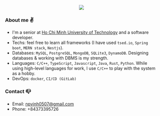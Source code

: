 <div align="center">
 <img align=center src="https://github-readme-streak-stats.herokuapp.com/?user=phucvinh57&hide_border=true)](https://git.io/streak-stats"/>   
</div>

### About me :v:
- I'm a senior at [Ho Chi Minh University of Technology](https://hcmut.edu.vn/) and a software developer.
- Techs: feel free to learn all frameworks (I have used `tsed.io`, `Spring boot`, `MERN stack`, `Nestjs`).
- Databases: `MySQL`, `PostgreSQL`, `MongoDB`, `SQLite3`, `DynamoDB`. Designing databases & working with DBMS is my strength.
- Languages: `C/C++`, `TypeScript`, `Javascript`, `Java`, `Rust`, `Python`. While using high-level languages for work, I use `C/C++` to play with the system as a hobby.
- DevOps: `docker`, `CI/CD (GitLab)`
### Contact :mailbox_closed:
- Email: npvinh0507@gmail.com
- Phone: +84373395726
